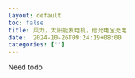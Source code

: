 ```yaml
---
layout: default
toc: false
title: 风力，太阳能发电机，给充电宝充电
date:  2024-10-26T09:24:19+08:00
categories: ['']
---
```


Need todo 
